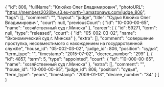 {
    "id": 806,
    "fullName": "Клюйко Олег Владимирович",
    "photoURL": "https://members2020by.s3.eu-north-1.amazonaws.com/judge_806",
    "tags": [],
    "comment": "",
    "layout": "judge",
    "title": "Судья Клюйко Олег Владимирович",
    "court": null,
    "previousCourt": {
        "id": "10-000-00-65",
        "name": "хозяйственный суд г.Минска"
    },
    "career": [
        {
            "id": 59271,
            "term": null,
            "type": "released",
            "court": {
                "id": "05-002-03-02",
                "name": "Экономический суд г. Минска"
            },
            "extra": [],
            "comment": "совершение проступка, несовместимого с нахождением на государственной службе",
            "house_id": "05-002-03-02",
            "judge_id": 806,
            "position": "судья",
            "term_type": "",
            "timestamp": "2015-07-02",
            "decree_number": "299"
        },
        {
            "id": 4857,
            "term": 5,
            "type": "appointed",
            "court": {
                "id": "10-000-00-65",
                "name": "хозяйственный суд г.Минска"
            },
            "extra": [],
            "comment": "",
            "house_id": "10-000-00-65",
            "judge_id": 806,
            "position": "судья",
            "term_type": "years",
            "timestamp": "2009-01-13",
            "decree_number": "34"
        }
    ]
}